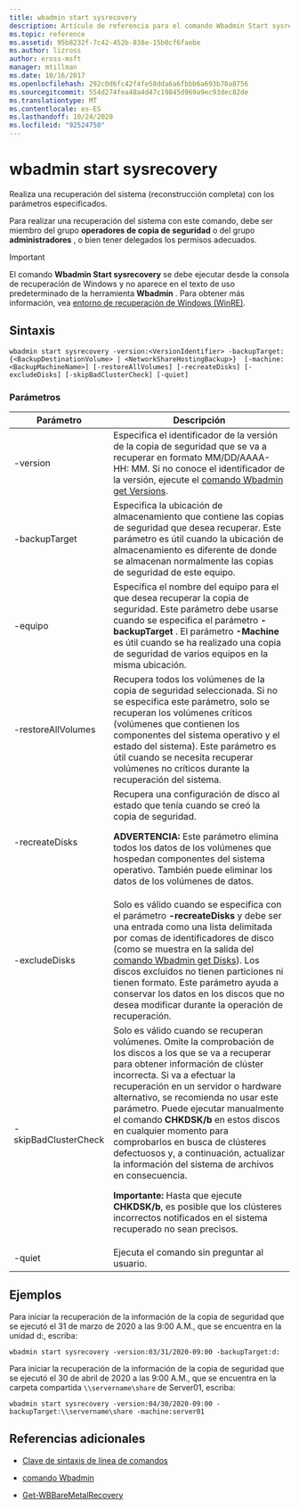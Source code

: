 ```yaml
---
title: wbadmin start sysrecovery
description: Artículo de referencia para el comando Wbadmin Start sysrecovery, que realiza una recuperación del sistema (reconstrucción completa) con los parámetros especificados.
ms.topic: reference
ms.assetid: 95b8232f-7c42-452b-838e-15b0cf6faebe
ms.author: lizross
author: eross-msft
manager: mtillman
ms.date: 10/16/2017
ms.openlocfilehash: 292c0d6fc42f4fe58dda6a6fbbb6a693b70a8756
ms.sourcegitcommit: 554d274fea48a4d47c19845d969a9ec93dec82de
ms.translationtype: MT
ms.contentlocale: es-ES
ms.lasthandoff: 10/24/2020
ms.locfileid: "92524750"
---
```

# <a name="wbadmin-start-sysrecovery"></a>wbadmin start sysrecovery

Realiza una recuperación del sistema (reconstrucción completa) con los parámetros especificados.

Para realizar una recuperación del sistema con este comando, debe ser miembro del grupo **operadores de copia de seguridad** o del grupo **administradores** , o bien tener delegados los permisos adecuados.

> [!IMPORTANT]
> El comando **Wbadmin Start sysrecovery** se debe ejecutar desde la consola de recuperación de Windows y no aparece en el texto de uso predeterminado de la herramienta **Wbadmin** . Para obtener más información, vea [entorno de recuperación de Windows (WinRE)](/windows-hardware/manufacture/desktop/windows-recovery-environment--windows-re--technical-reference).

## <a name="syntax"></a>Sintaxis

```
wbadmin start sysrecovery -version:<VersionIdentifier> -backupTarget:{<BackupDestinationVolume> | <NetworkShareHostingBackup>}  [-machine:<BackupMachineName>] [-restoreAllVolumes] [-recreateDisks] [-excludeDisks] [-skipBadClusterCheck] [-quiet]
```

### <a name="parameters"></a>Parámetros

| Parámetro | Descripción |
|--|--|
| -version | Especifica el identificador de la versión de la copia de seguridad que se va a recuperar en formato MM/DD/AAAA-HH: MM. Si no conoce el identificador de la versión, ejecute el [comando Wbadmin get Versions](wbadmin-get-versions.md). |
| -backupTarget | Especifica la ubicación de almacenamiento que contiene las copias de seguridad que desea recuperar. Este parámetro es útil cuando la ubicación de almacenamiento es diferente de donde se almacenan normalmente las copias de seguridad de este equipo. |
| -equipo | Especifica el nombre del equipo para el que desea recuperar la copia de seguridad. Este parámetro debe usarse cuando se especifica el parámetro **-backupTarget** . El parámetro **-Machine** es útil cuando se ha realizado una copia de seguridad de varios equipos en la misma ubicación. |
| -restoreAllVolumes | Recupera todos los volúmenes de la copia de seguridad seleccionada. Si no se especifica este parámetro, solo se recuperan los volúmenes críticos (volúmenes que contienen los componentes del sistema operativo y el estado del sistema). Este parámetro es útil cuando se necesita recuperar volúmenes no críticos durante la recuperación del sistema. |
| -recreateDisks | Recupera una configuración de disco al estado que tenía cuando se creó la copia de seguridad.<p>**ADVERTENCIA:** Este parámetro elimina todos los datos de los volúmenes que hospedan componentes del sistema operativo. También puede eliminar los datos de los volúmenes de datos. |
| -excludeDisks | Solo es válido cuando se especifica con el parámetro **-recreateDisks** y debe ser una entrada como una lista delimitada por comas de identificadores de disco (como se muestra en la salida del [comando Wbadmin get Disks](wbadmin-get-disks.md)). Los discos excluidos no tienen particiones ni tienen formato. Este parámetro ayuda a conservar los datos en los discos que no desea modificar durante la operación de recuperación. |
| -skipBadClusterCheck | Solo es válido cuando se recuperan volúmenes. Omite la comprobación de los discos a los que se va a recuperar para obtener información de clúster incorrecta. Si va a efectuar la recuperación en un servidor o hardware alternativo, se recomienda no usar este parámetro. Puede ejecutar manualmente el comando **CHKDSK/b** en estos discos en cualquier momento para comprobarlos en busca de clústeres defectuosos y, a continuación, actualizar la información del sistema de archivos en consecuencia.<p>**Importante:** Hasta que ejecute **CHKDSK/b**, es posible que los clústeres incorrectos notificados en el sistema recuperado no sean precisos. |
| -quiet | Ejecuta el comando sin preguntar al usuario. |

## <a name="examples"></a>Ejemplos

Para iniciar la recuperación de la información de la copia de seguridad que se ejecutó el 31 de marzo de 2020 a las 9:00 A.M., que se encuentra en la unidad d:, escriba:

```
wbadmin start sysrecovery -version:03/31/2020-09:00 -backupTarget:d:
```

Para iniciar la recuperación de la información de la copia de seguridad que se ejecutó el 30 de abril de 2020 a las 9:00 A.M., que se encuentra en la carpeta compartida `\\servername\share` de Server01, escriba:

```
wbadmin start sysrecovery -version:04/30/2020-09:00 -backupTarget:\\servername\share -machine:server01
```

## <a name="additional-references"></a>Referencias adicionales

- [Clave de sintaxis de línea de comandos](command-line-syntax-key.md)

- [comando Wbadmin](wbadmin.md)

- [Get-WBBareMetalRecovery](/powershell/module/windowserverbackup/Get-WBBareMetalRecovery)

